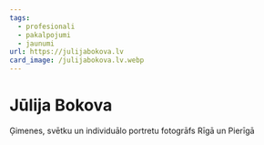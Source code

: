 ```yaml
---
tags:
  - profesionali
  - pakalpojumi
  - jaunumi
url: https://julijabokova.lv
card_image: /julijabokova.lv.webp
---
```


# Jūlija Bokova

Ģimenes, svētku un individuālo portretu fotogrāfs Rīgā un Pierīgā
